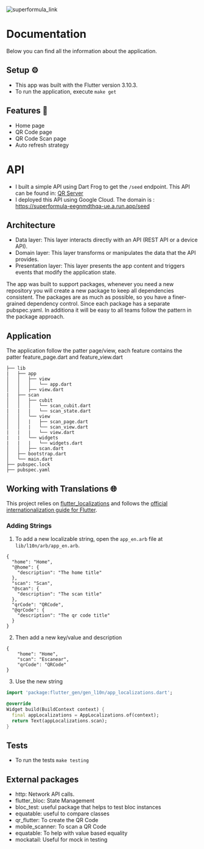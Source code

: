 ![superformula_link]



# Documentation
Below you can find all the information about the application.

## Setup ⚙️
- This app was built with the Flutter version 3.10.3.
- To run the application, execute `make get`

## Features 🎯
- Home page
- QR Code page
- QR Code Scan page
- Auto refresh strategy

# API
- I built a simple API using Dart Frog to get the `/seed` endpoint. This API can be found in: [QR Server](https://github.com/dionesxxx/qr_server)
- I deployed this API using Google Cloud. The domain is : https://superformula-eegnmdthqa-ue.a.run.app/seed

## Architecture
- Data layer: This layer interacts directly with an API (REST API or a device API).
- Domain layer: This layer transforms or manipulates the data that the API provides.
- Presentation layer: This layer presents the app content and triggers events that modify the application state.

The app was built to support packages, whenever you need a new repository you will create a new package to keep all dependencies consistent.
The packages are as much as possible, so you have a finer-grained dependency control. Since each package has a separate pubspec.yaml.
In additiona it will be easy to all teams follow the pattern in the package approach.

## Application
The application follow the patter page/view, each feature contains the patter feature_page.dart and feature_view.dart

```
├── lib
|   ├── app
│   │   ├── view
│   │   │   └── app.dart
│   │   ├── view.dart
|   ├── scan
│   │   ├── cubit
│   │   │   └── scan_cubit.dart
|   |   |   └── scan_state.dart
│   │   └── view
│   │   |   ├── scan_page.dart
│   │   |   └── scan_view.dart
|   |   |   └── view.dart
|   |   └── widgets
|   |   |   └── widgets.dart
│   │   ├── scan.dart
│   ├── bootstrap.dart
│   └── main.dart
├── pubspec.lock
├── pubspec.yaml
```

## Working with Translations 🌐

This project relies on [flutter_localizations][flutter_localizations_link] and follows the [official internationalization guide for Flutter][internationalization_link].

### Adding Strings

1. To add a new localizable string, open the `app_en.arb` file at `lib/l10n/arb/app_en.arb`.

```arb
{
  "home": "Home",
  "@home": {
    "description": "The home title"
  },
  "scan": "Scan",
  "@scan": {
    "description": "The scan title"
  },
  "qrCode": "QRCode",
  "@qrCode": {
    "description": "The qr code title"
  }
}
```

2. Then add a new key/value and description

```arb
{
    "home": "Home",
    "scan": "Escanear",
    "qrCode": "QRCode"
}
```

3. Use the new string

```dart
import 'package:flutter_gen/gen_l10n/app_localizations.dart';

@override
Widget build(BuildContext context) {
  final appLocalizations = AppLocalizations.of(context);
  return Text(appLocalizations.scan);
}
```

## Tests
- To run the tests `make testing`

## External packages
- http: Network API calls.
- flutter_bloc: State Management
- bloc_test: useful package that helps to test bloc instances
- equatable: useful to compare classes
- qr_flutter: To create the QR Code
- mobile_scanner: To scan a QR Code
- equatable: To help with value based equality
- mockatail: Useful for mock in testing


[superformula_link]: https://avatars.githubusercontent.com/u/415147?s=200&v=4
[flutter_localizations_link]: https://api.flutter.dev/flutter/flutter_localizations/flutter_localizations-library.html
[internationalization_link]: https://flutter.dev/docs/development/accessibility-and-localization/internationalization
